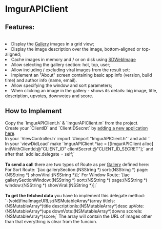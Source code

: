 # ImgurAPIClient
<h2>Features:</h2><br>
<li> Display the <a href="http://api.imgur.com/endpoints/gallery#gallery" target="_blank">Gallery</a> images in a grid view;
<li> Display the image description over the image, bottom-aligned or top-aligned;
<li> Cache images in memory and / or on disk using <a href="https://github.com/rs/SDWebImage" target="_blank">SDWebImage</a>
<li> Allow selecting the gallery section: hot, top, user;
<li> Allow including / excluding viral images from the result set;
<li> Implement an "About" screen containing basic app info (version, build time) and author info (name, email).
<li> Allow specifying the window and sort parameters;
<li> When clicking an image in the gallery - shows its details: big image, title, description, upvotes, downvotes and score.
<h2>How to Implement</h2>
Copy the `ImgurAPIClient.h` & `ImgurAPIClient.m` from the project.<br>
Create your `ClientID` and `ClientIDSecret` by <a href="https://imgur.com/account/settings/apps" target="_blank">adding a new application here</a>.
<br>In your `ViewController.h` import `#import "ImgurAPIClient.h"` and add `<apiClientDelegate>` <br>
In your `viewDidLoad` make `ImgurAPIClient *iac = [[ImgurAPIClient alloc] initWithClientId:@"CLIENT_ID" clientSecret:@"CLIENT_ID_SECRET"];` and after that `add iac.delegate = self;`
<br><br><b>To send a call</b> there are two types of Route as per <a href="http://api.imgur.com/endpoints/gallery#gallery" target="_blank">Gallery</a> defined here:<br>
For Sort Route: `[iac gallerySection:(NSString *) sort:(NSString *) page:(NSString *) showViral:(NSString *)];`
For Window Route: `[iac gallerySectionWindow:(NSString *) sort:(NSString *) page:(NSString *) window:(NSString *) showViral:(NSString *)];`
<br><br><b>To get the fetched data</b> you have to implement this delegate method:<br>
`-(void)finalImageURLs:(NSMutableArray*)array titleIs:(NSMutableArray*)title descriptionIs:(NSMutableArray*)desc upVote:(NSMutableArray*)ups downVote:(NSMutableArray*)downs scoreIs:(NSMutableArray*)score;`
The array will contain the URL of images other than that everything is clear from the funcion.
